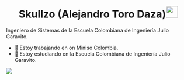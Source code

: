<h1 align="center">Skullzo (Alejandro Toro Daza)<img height="32px" src="https://cdn.svgporn.com/logos/git-icon.svg"> </h1>

Ingeniero de Sistemas de la Escuela Colombiana de Ingeniería Julio Garavito.

- 🔭 Estoy trabajando en on Miniso Colombia.
- 🌱 Estoy estudiando en la Escuela Colombiana de Ingeniería Julio Garavito.

<div>
    <img  src="https://github-readme-stats.vercel.app/api?username=Skullzo&show_icons=true&theme=dracula")>
</div>
